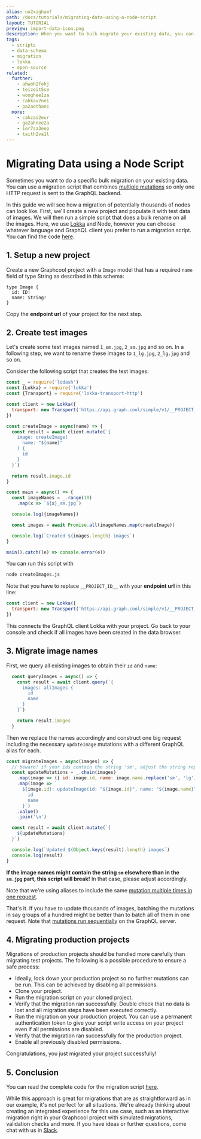 ```yaml
---
alias: uu2xighaef
path: /docs/tutorials/migrating-data-using-a-node-script
layout: TUTORIAL
preview: import-data-icon.png
description: When you want to bulk migrate your existing data, you can run a migration script that combines multiple GraphQL mutations in one GraphQL request.
tags:
  - scripts
  - data-schema
  - migration
  - lokka
  - open-source
related:
  further:
    - ahwoh2fohj
    - teizeit5se
    - wooghee1za
    - cahkav7nei
    - pa2aothaec
  more:
    - cahzai2eur
    - ga2ahnee2a
    - ier7sa3eep
    - taith2va1l
---
```


# Migrating Data using a Node Script

Sometimes you want to do a specific bulk migration on your existing data. You can use a migration script that combines [multiple mutations](!alias-cahzai2eur) so only one HTTP request is sent to the GraphQL backend.

In this guide we will see how a migration of potentially thousands of nodes can look like. First, we'll create a new project and populate it with test data of images. We will then run a simple script that does a bulk rename on all the images. Here, we use [Lokka](https://github.com/kadirahq/lokka) and Node, however you can choose whatever language and GraphQL client you prefer to run a migration script. You can find the code [here](https://github.com/graphcool-examples/migration-scripts/tree/master/images).

## 1. Setup a new project

Create a new Graphcool project with a `Image` model that has a required `name` field of type String as described in this schema:

```idl
type Image {
  id: ID!
  name: String!
}
```

Copy the **endpoint url** of your project for the next step.

## 2. Create test images

Let's create some test images named `1_sm.jpg`, `2_sm.jpg` and so on. In a following step, we want to rename these images to `1_lg.jpg`, `2_lg.jpg` and so on.

Consider the following script that creates the test images:

```js
const _ = require('lodash')
const {Lokka} = require('lokka')
const {Transport} = require('lokka-transport-http')

const client = new Lokka({
  transport: new Transport('https://api.graph.cool/simple/v1/__PROJECT_ID__')
})

const createImage = async(name) => {
  const result = await client.mutate(`{
    image: createImage(
      name: "${name}"
    ) {
      id
    }
  }`)

  return result.image.id
}

const main = async() => {
  const imageNames = _.range(10)
    .map(x => `${x}_sm.jpg`)

  console.log({imageNames})

  const images = await Promise.all(imageNames.map(createImage))

  console.log(`Created ${images.length} images`)
}

main().catch((e) => console.error(e))
```

You can run this script with

```sh
node createImages.js
```

Note that you have to replace `__PROJECT_ID__` with your **endpoint url** in this line:

```js
const client = new Lokka({
  transport: new Transport('https://api.graph.cool/simple/v1/__PROJECT_ID__')
})
```

This connects the GraphQL client Lokka with your project. Go back to your console and check if all images have been created in the data browser.

## 3. Migrate image names

First, we query all existing images to obtain their `id` and `name`:

```js
  const queryImages = async() => {
    const result = await client.query(`{
      images: allImages {
        id
        name
      }
    }`)

    return result.images
  }
```

Then we replace the names accordingly and construct one big request including the necessary `updateImage` mutations with a different GraphQL alias for each.

```js
const migrateImages = async(images) => {
  // beware! if your ids contain the string 'sm', adjust the string replacement accordingly!
  const updateMutations = _.chain(images)
    .map(image => ({ id: image.id, name: image.name.replace('sm', 'lg')}))
    .map(image => `
      ${image.id}: updateImage(id: "${image.id}", name: "${image.name}") {
        id
        name
      }`)
    .value()
    .join('\n')

  const result = await client.mutate(`{
    ${updateMutations}
  }`)

  console.log(`Updated ${Object.keys(result).length} images`)
  console.log(result)
}
```

**If the image names might contain the string `sm` elsewhere than in the `sm.jpg` part, this script will break!** In that case, please adjust accordingly.

Note that we're using aliases to include the same [mutation multiple times in one request](!alias-cahzai2eur).

That's it. If you have to update thousands of images, batching the mutations in say groups of a hundred might be better than to batch all of them in one request. Note that [mutations run sequentially](http://graphql.org/learn/queries/#multiple-fields-in-mutations) on the GraphQL server.

## 4. Migrating production projects

Migrations of production projects should be handled more carefully than migrating test projects. The following is a possible procedure to ensure a safe process:

* Ideally, lock down your production project so no further mutations can be run. This can be achieved by disabling all permissions.
* Clone your project.
* Run the migration script on your cloned project.
* Verify that the migration ran successfully. Double check that no data is lost and all migration steps have been executed correctly.
* Run the migration on your production project. You can use a permanent authentication token to give your script write access on your project even if all permissions are disabled.
* Verify that the migration ran successfully for the production project.
* Enable all previously disabled permissions.

Congratulations, you just migrated your project successfully!

## 5. Conclusion

You can read the complete code for the migration script [here](https://github.com/graphcool-examples/migration-scripts/tree/master/images).

While this approach is great for migrations that are as straightforward as in our example, it's not perfect for all situations. We're already thinking about creating an integrated experience for this use case, such as an interactive migration right in your Graphcool project with simulated migrations, validation checks and more. If you have ideas or further questions, come chat with us in [Slack](https://slack.graph.cool).
